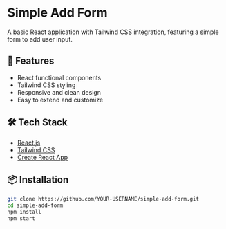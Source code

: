 # Simple Add Form

A basic React application with Tailwind CSS integration, featuring a simple form to add user input.

## 🚀 Features

- React functional components
- Tailwind CSS styling
- Responsive and clean design
- Easy to extend and customize

## 🛠️ Tech Stack

- [React.js](https://reactjs.org/)
- [Tailwind CSS](https://tailwindcss.com/)
- [Create React App](https://create-react-app.dev/)

## 📦 Installation

```bash
git clone https://github.com/YOUR-USERNAME/simple-add-form.git
cd simple-add-form
npm install
npm start
